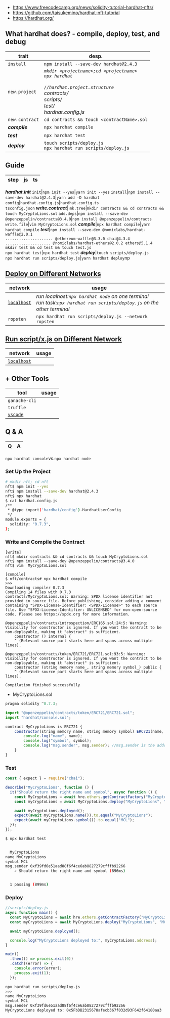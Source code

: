 - https://www.freecodecamp.org/news/solidity-tutorial-hardhat-nfts/
- https://github.com/taisukemino/hardhat-nft-tutorial
- https://hardhat.org/

## What hardhat does? - compile, deploy, test, and debug
trait|desp.
-----|----
```install```|```npm install --save-dev hardhat@2.4.3```
```new.project```|*```mkdir <projectname>;cd <projectname>```<br>```npx hardhat```<br><br>```//hardhat.project.structure```<br>contracts/<br>scripts/<br>test/<br>hardhat.config.js*
```new.contract```|```cd contracts && touch <contractName>.sol```
***compile***|```npx hardhat compile```
***test***|```npx hardhat test```
***deploy***|```touch scripts/deploy.js```<br>```npx hardhat run scripts/deploy.js```

## Guide
step|js|ts
----|---|----
***hardhat.init***
```init```|```npm init --yes```|```yarn init --yes```
```install```|```npm install --save-dev hardhat@2.4.3```|```yarn add -D hardhat```
```config```|```hardhat.config.js```|```hardhat.config.ts```<br>```tsconfig.json```
***write.contract***|
```mk.tree```|```mkdir contracts && cd contracts && touch MyCryptoLions.sol```
```add.deps```|```npm install --save-dev @openzeppelin/contracts@3.4.0```|```npm install @openzeppelin/contracts```
```write.file```|```vim MyCryptoLions.sol```
***compile***|```npx hardhat compile```|```yarn hardhat compile```
***test***|```npm install --save-dev @nomiclabs/hardhat-waffle@2.0.1```<br>```..................... @ethereum-waffle@3.3.0 chai@4.3.4```<br>```.................... @nomiclabs/hardhat-ethers@2.0.2 ethers@5.1.4```<br>```mkdir test && cd test && touch test.js```<br>```npx hardhat test```|```npx hardhat test```
***deploy***|```touch scripts/deploy.js```<br>```npx hardhat run scripts/deploy.js```|```yarn hardhat deploy```np
## [Deploy on Different Networks](https://ethereum.stackexchange.com/questions/110271/hardhat-connecting-to-localhost-contract-for-tasks)
network|usage
---|----
[```localhost```]((https://ethereum.stackexchange.com/questions/110271/hardhat-connecting-to-localhost-contract-for-tasks))|*run localhost:```npx hardhat node``` on one terminal<br>run task:```npx hardhat run scripts/deploy.js``` on the other terminal*
```ropsten```|```npx hardhat run scripts/deploy.js --network ropsten```
## [Run script/x.js on Different Network](https://hardhat.org/guides/scripts.html)
network|usage
---|----
[```localhost```](https://hardhat.org/guides/scripts.html)|
## + Other Tools
tool|usage
----|----
```ganache-cli```|
```truffle```|
[```vscode```](https://hardhat.org/guides/vscode-tests.html)|
## Q & A
Q|A
-|-
```npx hardhat console```vs.```npx hardhat node```
### Set Up the Project
```bash
# mkdir nft; cd nft
nft$ npm init --yes
nft$ npm install --save-dev hardhat@2.4.3
nft$ npx hardhat
$ cat hardhat.config.js 
/**
 * @type import('hardhat/config').HardhatUserConfig
 */
module.exports = {
  solidity: "0.7.3",
};
```
### Write and Compile the Contract
```
[write]
nft$ mkdir contracts && cd contracts && touch MyCryptoLions.sol
nft$ npm install --save-dev @openzeppelin/contracts@3.4.0
nft$ vim  MyCryptoLions.sol

[compile]
$ nft/contracts# npx hardhat compile
>>>
Downloading compiler 0.7.3
Compiling 14 files with 0.7.3
contracts/MyCryptoLions.sol: Warning: SPDX license identifier not provided in source file. Before publishing, consider adding a comment containing "SPDX-License-Identifier: <SPDX-License>" to each source file. Use "SPDX-License-Identifier: UNLICENSED" for non-open-source code. Please see https://spdx.org for more information.

@openzeppelin/contracts/introspection/ERC165.sol:24:5: Warning: Visibility for constructor is ignored. If you want the contract to be non-deployable, making it "abstract" is sufficient.
    constructor () internal {
    ^ (Relevant source part starts here and spans across multiple lines).

@openzeppelin/contracts/token/ERC721/ERC721.sol:93:5: Warning: Visibility for constructor is ignored. If you want the contract to be non-deployable, making it "abstract" is sufficient.
    constructor (string memory name_, string memory symbol_) public {
    ^ (Relevant source part starts here and spans across multiple lines).

Compilation finished successfully

```
- MyCryptoLions.sol
```js
pragma solidity ^0.7.3;

import "@openzeppelin/contracts/token/ERC721/ERC721.sol";
import "hardhat/console.sol";

contract MyCryptoLions is ERC721 {
    constructor(string memory name, string memory symbol) ERC721(name, symbol) {
        console.log("name", name);
        console.log("symbol", symbol);
        console.log("msg.sender", msg.sender); //msg.sender is the address that initially deploys a contract
    }
}
```
### Test
```js
const { expect } = require("chai");

describe("MyCryptoLions", function () {
  it("Should return the right name and symbol", async function () {
    const MyCryptoLions = await hre.ethers.getContractFactory("MyCryptoLions");
    const myCryptoLions = await MyCryptoLions.deploy("MyCryptoLions", "MCL");

    await myCryptoLions.deployed();
    expect(await myCryptoLions.name()).to.equal("MyCryptoLions");
    expect(await myCryptoLions.symbol()).to.equal("MCL");
  });
});
```
```bash
$ npx hardhat test


  MyCryptoLions
name MyCryptoLions
symbol MCL
msg.sender 0xf39fd6e51aad88f6f4ce6ab8827279cfffb92266
    ✓ Should return the right name and symbol (896ms)


  1 passing (899ms)

```
### Deploy
```js
//scripts/deploy.js
async function main() {
  const MyCryptoLions = await hre.ethers.getContractFactory("MyCryptoLions");
  const myCryptoLions = await MyCryptoLions.deploy("MyCryptoLions", "MCL");

  await myCryptoLions.deployed();

  console.log("MyCryptoLions deployed to:", myCryptoLions.address);
}

main()
  .then(() => process.exit(0))
  .catch((error) => {
    console.error(error);
    process.exit(1);
  });
```
```bash
npx hardhat run scripts/deploy.js
>>>
name MyCryptoLions
symbol MCL
msg.sender 0xf39fd6e51aad88f6f4ce6ab8827279cfffb92266
MyCryptoLions deployed to: 0x5FbDB2315678afecb367f032d93F642f64180aa3

```
